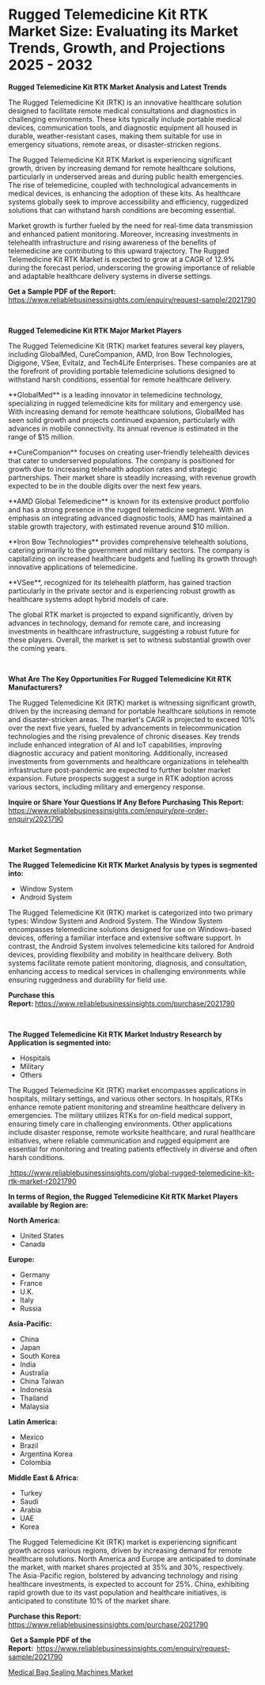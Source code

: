 <p><h1>Rugged Telemedicine Kit RTK Market Size: Evaluating its Market Trends, Growth, and Projections 2025 - 2032</h1></p><p><strong>Rugged Telemedicine Kit RTK Market Analysis and Latest Trends</strong></p>
<p><p>The Rugged Telemedicine Kit (RTK) is an innovative healthcare solution designed to facilitate remote medical consultations and diagnostics in challenging environments. These kits typically include portable medical devices, communication tools, and diagnostic equipment all housed in durable, weather-resistant cases, making them suitable for use in emergency situations, remote areas, or disaster-stricken regions.</p><p>The Rugged Telemedicine Kit RTK Market is experiencing significant growth, driven by increasing demand for remote healthcare solutions, particularly in underserved areas and during public health emergencies. The rise of telemedicine, coupled with technological advancements in medical devices, is enhancing the adoption of these kits. As healthcare systems globally seek to improve accessibility and efficiency, ruggedized solutions that can withstand harsh conditions are becoming essential.</p><p>Market growth is further fueled by the need for real-time data transmission and enhanced patient monitoring. Moreover, increasing investments in telehealth infrastructure and rising awareness of the benefits of telemedicine are contributing to this upward trajectory. The Rugged Telemedicine Kit RTK Market is expected to grow at a CAGR of 12.9% during the forecast period, underscoring the growing importance of reliable and adaptable healthcare delivery systems in diverse settings.</p></p>
<p><strong>Get a Sample PDF of the Report:&nbsp;</strong> <a href="https://www.reliablebusinessinsights.com/enquiry/request-sample/2021790?utm_campaign=2247&utm_medium=2&utm_source=Github&utm_content=ia&utm_term=29032025&utm_id=rugged-telemedicine-kit-rtk">https://www.reliablebusinessinsights.com/enquiry/request-sample/2021790</a></p>
<p>&nbsp;</p>
<p><strong>Rugged Telemedicine Kit RTK Major Market Players</strong></p>
<p><p>The Rugged Telemedicine Kit (RTK) market features several key players, including GlobalMed, CureCompanion, AMD, Iron Bow Technologies, Digigone, VSee, Evitalz, and Tech4Life Enterprises. These companies are at the forefront of providing portable telemedicine solutions designed to withstand harsh conditions, essential for remote healthcare delivery.</p><p>**GlobalMed** is a leading innovator in telemedicine technology, specializing in rugged telemedicine kits for military and emergency use. With increasing demand for remote healthcare solutions, GlobalMed has seen solid growth and projects continued expansion, particularly with advances in mobile connectivity. Its annual revenue is estimated in the range of $15 million.</p><p>**CureCompanion** focuses on creating user-friendly telehealth devices that cater to underserved populations. The company is positioned for growth due to increasing telehealth adoption rates and strategic partnerships. Their market share is steadily increasing, with revenue growth expected to be in the double digits over the next few years.</p><p>**AMD Global Telemedicine** is known for its extensive product portfolio and has a strong presence in the rugged telemedicine segment. With an emphasis on integrating advanced diagnostic tools, AMD has maintained a stable growth trajectory, with estimated revenue around $10 million.</p><p>**Iron Bow Technologies** provides comprehensive telehealth solutions, catering primarily to the government and military sectors. The company is capitalizing on increased healthcare budgets and fuelling its growth through innovative applications of telemedicine.</p><p>**VSee**, recognized for its telehealth platform, has gained traction particularly in the private sector and is experiencing robust growth as healthcare systems adopt hybrid models of care. </p><p>The global RTK market is projected to expand significantly, driven by advances in technology, demand for remote care, and increasing investments in healthcare infrastructure, suggesting a robust future for these players. Overall, the market is set to witness substantial growth over the coming years.</p></p>
<p>&nbsp;</p>
<p><strong>What Are The Key Opportunities For Rugged Telemedicine Kit RTK Manufacturers?</strong></p>
<p><p>The Rugged Telemedicine Kit (RTK) market is witnessing significant growth, driven by the increasing demand for portable healthcare solutions in remote and disaster-stricken areas. The market's CAGR is projected to exceed 10% over the next five years, fueled by advancements in telecommunication technologies and the rising prevalence of chronic diseases. Key trends include enhanced integration of AI and IoT capabilities, improving diagnostic accuracy and patient monitoring. Additionally, increased investments from governments and healthcare organizations in telehealth infrastructure post-pandemic are expected to further bolster market expansion. Future prospects suggest a surge in RTK adoption across various sectors, including military and emergency response.</p></p>
<p><strong>Inquire or Share Your Questions If Any Before Purchasing This Report:</strong> <a href="https://www.reliablebusinessinsights.com/enquiry/pre-order-enquiry/2021790?utm_campaign=2247&utm_medium=2&utm_source=Github&utm_content=ia&utm_term=29032025&utm_id=rugged-telemedicine-kit-rtk">https://www.reliablebusinessinsights.com/enquiry/pre-order-enquiry/2021790</a></p>
<p>&nbsp;</p>
<p><strong>Market Segmentation</strong></p>
<p><strong>The Rugged Telemedicine Kit RTK Market Analysis by types is segmented into:</strong></p>
<p><ul><li>Window System</li><li>Android System</li></ul></p>
<p><p>The Rugged Telemedicine Kit (RTK) market is categorized into two primary types: Window System and Android System. The Window System encompasses telemedicine solutions designed for use on Windows-based devices, offering a familiar interface and extensive software support. In contrast, the Android System involves telemedicine kits tailored for Android devices, providing flexibility and mobility in healthcare delivery. Both systems facilitate remote patient monitoring, diagnosis, and consultation, enhancing access to medical services in challenging environments while ensuring ruggedness and durability for field use.</p></p>
<p><strong>Purchase this Report:&nbsp;</strong><a href="https://www.reliablebusinessinsights.com/purchase/2021790?utm_campaign=2247&utm_medium=2&utm_source=Github&utm_content=ia&utm_term=29032025&utm_id=rugged-telemedicine-kit-rtk">https://www.reliablebusinessinsights.com/purchase/2021790</a></p>
<p>&nbsp;</p>
<p><strong>The Rugged Telemedicine Kit RTK Market Industry Research by Application is segmented into:</strong></p>
<p><ul><li>Hospitals</li><li>Military</li><li>Others</li></ul></p>
<p><p>The Rugged Telemedicine Kit (RTK) market encompasses applications in hospitals, military settings, and various other sectors. In hospitals, RTKs enhance remote patient monitoring and streamline healthcare delivery in emergencies. The military utilizes RTKs for on-field medical support, ensuring timely care in challenging environments. Other applications include disaster response, remote worksite healthcare, and rural healthcare initiatives, where reliable communication and rugged equipment are essential for monitoring and treating patients effectively in diverse and often harsh conditions.</p></p>
<p><a href="https://www.reliablebusinessinsights.com/global-rugged-telemedicine-kit-rtk-market-r2021790?utm_campaign=2247&utm_medium=2&utm_source=Github&utm_content=ia&utm_term=29032025&utm_id=rugged-telemedicine-kit-rtk">&nbsp;https://www.reliablebusinessinsights.com/global-rugged-telemedicine-kit-rtk-market-r2021790</a></p>
<p><strong>In terms of Region, the Rugged Telemedicine Kit RTK Market Players available by Region are:</strong></p>
<p>
    <p> <strong> North America: </strong>
        <ul>
            <li>United States</li>
            <li>Canada</li>
        </ul>
        </p> 
    <p> <strong> Europe: </strong>
        <ul>
            <li>Germany</li>
            <li>France</li>
            <li>U.K.</li>
            <li>Italy</li>
            <li>Russia</li>
        </ul>
        </p> 
    <p> <strong> Asia-Pacific: </strong>
        <ul>
            <li>China</li>
            <li>Japan</li>
            <li>South Korea</li>
            <li>India</li>
            <li>Australia</li>
            <li>China Taiwan</li>
            <li>Indonesia</li>
            <li>Thailand</li>
            <li>Malaysia</li>
        </ul>
        </p> 
    <p> <strong> Latin America: </strong>
        <ul>
            <li>Mexico</li>
            <li>Brazil</li>
            <li>Argentina Korea</li>
            <li>Colombia</li>
        </ul>
        </p> 
    <p> <strong> Middle East & Africa: </strong>
        <ul>
            <li>Turkey</li>
            <li>Saudi</li>
            <li>Arabia</li>
            <li>UAE</li>
            <li>Korea</li>
        </ul>
    </p>
    </p>
<p><p>The Rugged Telemedicine Kit (RTK) market is experiencing significant growth across various regions, driven by increasing demand for remote healthcare solutions. North America and Europe are anticipated to dominate the market, with market shares projected at 35% and 30%, respectively. The Asia-Pacific region, bolstered by advancing technology and rising healthcare investments, is expected to account for 25%. China, exhibiting rapid growth due to its vast population and healthcare initiatives, is anticipated to constitute 10% of the market share.</p></p>
<p><strong>Purchase this Report: </strong><a href="https://www.reliablebusinessinsights.com/purchase/2021790?utm_campaign=2247&utm_medium=2&utm_source=Github&utm_content=ia&utm_term=29032025&utm_id=rugged-telemedicine-kit-rtk">https://www.reliablebusinessinsights.com/purchase/2021790</a></p>
<p>&nbsp;<strong>Get a Sample PDF of the Report:&nbsp;&nbsp;</strong><a href="https://www.reliablebusinessinsights.com/enquiry/request-sample/2021790?utm_campaign=2247&utm_medium=2&utm_source=Github&utm_content=ia&utm_term=29032025&utm_id=rugged-telemedicine-kit-rtk">https://www.reliablebusinessinsights.com/enquiry/request-sample/2021790</a></p>
<p><strong></strong></p>
<p><p><a href="https://github.com/bensemilia864/Market-Research-Report-List-1/blob/main/medical-bag-sealing-machines-market.md?utm_campaign=2247&utm_medium=2&utm_source=Github&utm_content=ia&utm_term=29032025&utm_id=rugged-telemedicine-kit-rtk">Medical Bag Sealing Machines Market</a></p></p>